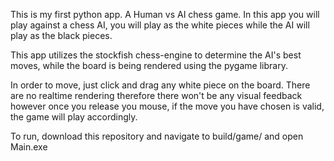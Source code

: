This is my first python app. A Human vs AI chess game. In this app you will play against a chess AI, you will play as the white pieces while the AI will play as the black pieces.

This app utilizes the stockfish chess-engine to determine the AI's best moves, while the board is being rendered using the pygame library.

In order to move, just click and drag any white piece on the board. There are no realtime rendering therefore there won't be any visual feedback however once you release you mouse, if the move you have chosen is valid, the game will play accordingly.

To run, download this repository and navigate to build/game/ and open Main.exe